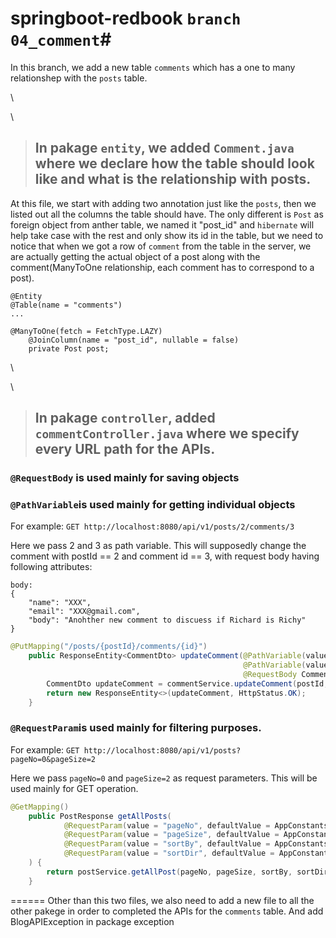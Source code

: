 
# springboot-redbook `branch 04_comment`#

In this branch, we add a new table `comments` which has a one to many relationshep with the `posts` table.


\

\

> ## In pakage `entity`, we added `Comment.java` where we declare how the table should look like and what is the relationship with posts.
At this file, we start with adding two annotation just like the `posts`, then we listed out all the columns the table should have. The only different is `Post` as foreign object from anther table, we named it "post_id" and `hibernate` will help take case with the rest and only show its id in the table, but  we need to notice that when we got a row of `comment` from the table in the server, we are actually getting the actual object of a post along with the comment(ManyToOne relationship, each comment has to correspond to a post).
```
@Entity
@Table(name = "comments")
...

@ManyToOne(fetch = FetchType.LAZY)
    @JoinColumn(name = "post_id", nullable = false)
    private Post post;
```


\

\

> ## In pakage `controller`, added `commentController.java` where we specify every URL path for the APIs. 

###  `@RequestBody` is used mainly for saving objects

###  `@PathVariable`is used mainly for getting individual objects

For example: `GET http://localhost:8080/api/v1/posts/2/comments/3` 

Here we pass 2 and 3 as path variable. This will supposedly change the comment with postId == 2 and comment id == 3, with request body having following attributes:
```
body:
{
    "name": "XXX",
    "email": "XXX@gmail.com",
    "body": "Anohther new comment to discuess if Richard is Richy"
}
```
```java
@PutMapping("/posts/{postId}/comments/{id}")
    public ResponseEntity<CommentDto> updateComment(@PathVariable(value = "postId") Long postId,
                                                    @PathVariable(value = "id") Long commentId,
                                                    @RequestBody CommentDto commentDto) {
        CommentDto updateComment = commentService.updateComment(postId, commentId, commentDto);
        return new ResponseEntity<>(updateComment, HttpStatus.OK);
    }
```

###  `@RequestParam`is used mainly for filtering purposes. 

For example: `GET http://localhost:8080/api/v1/posts?pageNo=0&pageSize=2`

Here we pass `pageNo=0` and `pageSize=2` as request parameters. This will be used mainly for GET operation.


```java
@GetMapping()
    public PostResponse getAllPosts(
            @RequestParam(value = "pageNo", defaultValue = AppConstants.DEFAULT_PAGE_NUMBER, required = false) int pageNo,
            @RequestParam(value = "pageSize", defaultValue = AppConstants.DEFAULT_PAGE_SIZE, required = false) int pageSize,
            @RequestParam(value = "sortBy", defaultValue = AppConstants.DEFAULT_SORT_BY, required = false) String sortBy,
            @RequestParam(value = "sortDir", defaultValue = AppConstants.DEFAULT_SORT_DIR, required = false) String sortDir
    ) {
        return postService.getAllPost(pageNo, pageSize, sortBy, sortDir);
    }
```

======
Other than this two files, we also need to add a new file to all the other pakege in order to completed the APIs for the `comments` table. And add BlogAPIException in package exception


